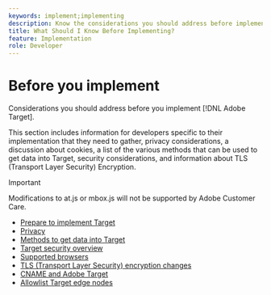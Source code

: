 ```yaml
---
keywords: implement;implementing
description: Know the considerations you should address before implementing Adobe Target.
title: What Should I Know Before Implementing?
feature: Implementation
role: Developer
---
```


# Before you implement

Considerations you should address before you implement [!DNL Adobe Target].

This section includes information for developers specific to their implementation that they need to gather, privacy considerations, a discussion about cookies, a list of the various methods that can be used to get data into Target, security considerations, and information about TLS (Transport Layer Security) Encryption. 

>[!IMPORTANT]
>
>Modifications to at.js or mbox.js will not be supported by Adobe Customer Care.

- [Prepare to implement Target](prepare-to-implement-target.md)
- [Privacy](c-privacy/privacy.md)
- [Methods to get data into Target](c-methods-to-get-data-into-target/methods-to-get-data-into-target.md)
- [Target security overview](target-security-overview.md)
- [Supported browsers](supported-browsers.md)
- [TLS (Transport Layer Security) encryption changes](tls-transport-layer-security-encryption.md)
- [CNAME and Adobe Target](implement-cname-support-in-target.md)
- [Allowlist Target edge nodes](/help/c-implementing-target/c-considerations-before-you-implement-target/allowlist-edges.md)
